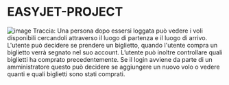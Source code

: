 # EASYJET-PROJECT
![image](https://user-images.githubusercontent.com/92294370/149989749-e8d2b254-a800-49e3-9ddb-3c976a18a5db.png)
Traccia:
Una persona dopo essersi loggata può vedere i voli disponibili cercandoli attraverso il luogo di partenza e il luogo di arrivo.
L'utente può decidere se prendere un biglietto, quando l'utente compra un biglietto verrà segnato nel suo account.
L’utente può inoltre controllare quali biglietti ha comprato precedentemente.
Se il login avviene da parte di un amministratore questo può decidere se aggiungere un nuovo volo o vedere quanti e quali biglietti sono stati comprati.
